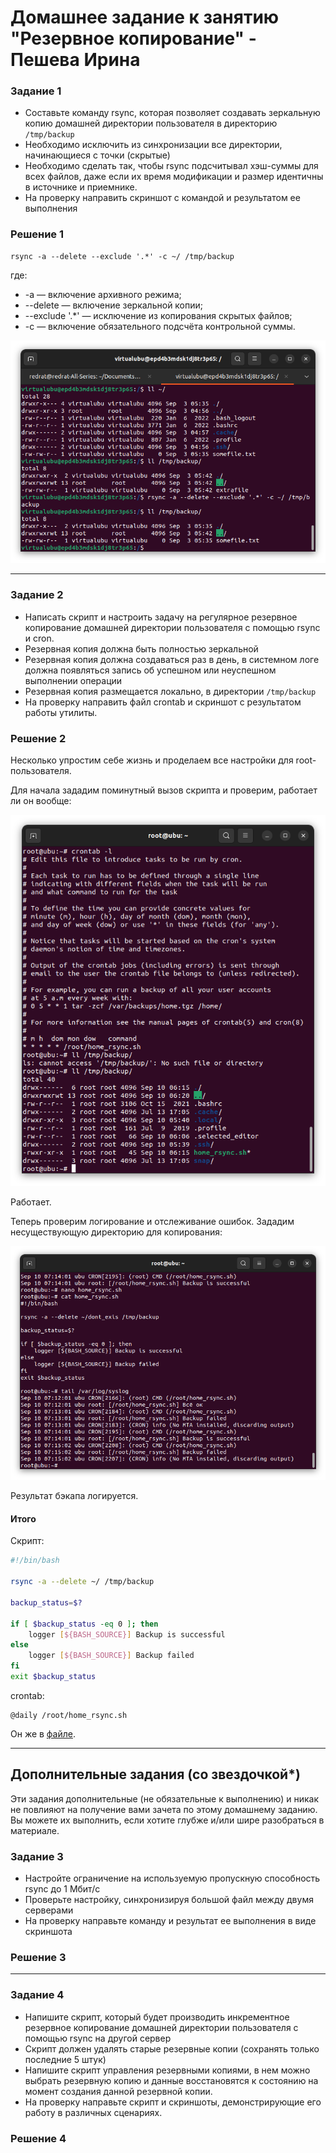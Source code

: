 # Домашнее задание к занятию "Резервное копирование" - Пешева Ирина


### Задание 1

- Составьте команду rsync, которая позволяет создавать зеркальную копию домашней директории пользователя в директорию `/tmp/backup`
- Необходимо исключить из синхронизации все директории, начинающиеся с точки (скрытые)
- Необходимо сделать так, чтобы rsync подсчитывал хэш-суммы для всех файлов, даже если их время модификации и размер идентичны в источнике и приемнике.
- На проверку направить скриншот с командой и результатом ее выполнения

### Решение 1

```
rsync -a --delete --exclude '.*' -c ~/ /tmp/backup
```

где:
- -a — включение архивного режима;
- --delete — включение зеркальной копии;
- --exclude '.*' — исключение из копирования скрытых файлов;
- -с — включение обязательного подсчёта контрольной суммы.

![Alt text](img/1.png)

---
### Задание 2

- Написать скрипт и настроить задачу на регулярное резервное копирование домашней директории пользователя с помощью rsync и cron.
- Резервная копия должна быть полностью зеркальной
- Резервная копия должна создаваться раз в день, в системном логе должна появляться запись об успешном или неуспешном выполнении операции
- Резервная копия размещается локально, в директории `/tmp/backup`
- На проверку направить файл crontab и скриншот с результатом работы утилиты.

### Решение 2

Несколько упростим себе жизнь и проделаем все настройки для root-пользователя.

Для начала зададим поминутный вызов скрипта и проверим, работает ли он вообще:

![Alt text](img/2.png)

Работает.

Теперь проверим логирование и отслеживание ошибок. Зададим несуществующую директорию для копирования:

![Alt text](img/3.png)

Результат бэкапа логируется.

#### Итого

Скрипт:

```bash
#!/bin/bash

rsync -a --delete ~/ /tmp/backup

backup_status=$?

if [ $backup_status -eq 0 ]; then
    logger [${BASH_SOURCE}] Backup is successful
else
    logger [${BASH_SOURCE}] Backup failed
fi
exit $backup_status
```

crontab:
```
@daily /root/home_rsync.sh
```
Он же в [файле](10.3.2/root).

---

## Дополнительные задания (со звездочкой*)

Эти задания дополнительные (не обязательные к выполнению) и никак не повлияют на получение вами зачета по этому домашнему заданию. Вы можете их выполнить, если хотите глубже и/или шире разобраться в материале.

### Задание 3

- Настройте ограничение на используемую пропускную способность rsync до 1 Мбит/c
- Проверьте настройку, синхронизируя большой файл между двумя серверами
- На проверку направьте команду и результат ее выполнения в виде скриншота

### Решение 3

---

### Задание 4

- Напишите скрипт, который будет производить инкрементное резервное копирование домашней директории пользователя с помощью rsync на другой сервер
- Скрипт должен удалять старые резервные копии (сохранять только последние 5 штук)
- Напишите скрипт управления резервными копиями, в нем можно выбрать резервную копию и данные восстановятся к состоянию на момент создания данной резервной копии.
- На проверку направьте скрипт и скриншоты, демонстрирующие его работу в различных сценариях.

### Решение 4


